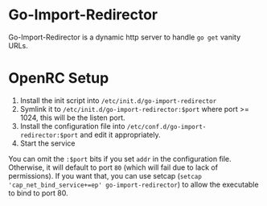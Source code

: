 # Go-Import-Redirector

Go-Import-Redirector is a dynamic http server to handle `go get` vanity URLs.

# OpenRC Setup
1. Install the init script into `/etc/init.d/go-import-redirector`
2. Symlink it to `/etc/init.d/go-import-redirector:$port` where port >= 1024, this will be the listen port.
3. Install the configuration file into `/etc/conf.d/go-import-redirector:$port` and edit it appropriately.
4. Start the service

You can omit the `:$port` bits if you set `addr` in the configuration file.
Otherwise, it will default to port `80` (which will fail due to lack of permissions).
If you want that, you can use setcap (`setcap 'cap_net_bind_service+=ep' go-import-redirector`) to allow the executable to bind to port 80.
